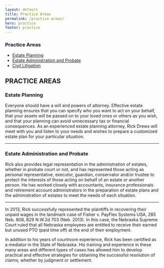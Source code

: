 ```yaml
---
layout: default
title: Practice Areas
permalink: /practice-areas/
hero: practice
footer: practice
---
```

<div class="page">
	<div class="hidden-links">
		<div class="practice-area">
			<h3 class="side-title">Practice Areas</h3>
			<ul>
				<a href="/practice-areas#estate"><li>Estate Planning</li></a>
				<a href="/practice-areas#probate"><li>Estate Administration and Probate</li></a>
				<a href="/practice-areas#litigation"><li>Civil Litigation</li></a>
			</ul>
		</div>
	</div>
		<h2 class="practice-title">PRACTICE AREAS</h2>
	<h3><a name="estate" class="practice">Estate Planning</a></h3>
	<p>Everyone should have a will and powers of attorney. Effective estate planning ensures that you can specify who you want to act on your behalf, that your assets will be passed on to your loved ones or others as you wish, and that your planning can avoid unnecessary tax or financial consequences. As an experienced estate planning attorney, Rick Drews will meet with you and listen to your needs and wishes to prepare a customized estate plan for your particular situation.</p>
	<hr>
	<h3><a name="probate" class="practice">Estate Administration and Probate</a></h3>
	<p>Rick also provides legal representation in the administration of estates, whether in probate court or not, and has represented those acting as personal representative, executor, guardian, conservator and/or trustee to protect the interests of those acting on behalf of an estate or another person. He has worked closely with accountants, insurance professionals and retirement account administrators in the preparation of estate plans and the administration of estates to meet the needs of each situation.</p>
	<hr>
	<!-- <h3><a name="litigation" class="practice">Litigation and Trial Practice</a></h3>
	<p>Rick Drews has over 30 years' experience in litigation and trials throughout the state courts of Nebraska. He has successfully represented individuals and companies in claims involving many areas of the law, including the following:
	<ul class="indent">
	  <li>Personal Injury</li>
	  <li>Auto Accidents</li>
	  <li>Wrongful Death</li>
	  <li>Contracts</li>
	  <li>Probate claims</li>
	  <li>Collection actions</li>
	</ul></p> -->
	<p>In 2013, Rick successfully represented the plaintiffs in recovering their unpaid wages in the landmark case of Fisher v. PayFlex Systems USA, 285 Neb. 808, 829 N.W.2d 703 (Neb. 2013). In this case, the Nebraska Supreme Court ruled that all Nebraska employees are entitled to receive their earned but unused PTO (paid time off) at the end of their employment.</p>
	<p>In addition to his years of courtroom experience, Rick has been certified as a mediator in the State of Nebraska. His training and experience in these many areas and different types of cases has allowed him to develop practical and effective strategies for obtaining the successful resolution of claims, whether by judgment or settlement.</p>
